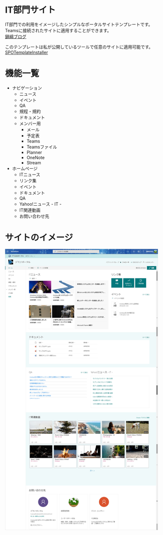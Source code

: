 # IT部門サイト
IT部門での利用をイメージしたシンプルなポータルサイトテンプレートです。  
Teamsに接続されたサイトに適用することができます。  
[鍋綿ブログ](https://www.micknabewata.com/entry/sharepoint/itSiteTemplate)  

このテンプレートは私が公開しているツールで任意のサイトに適用可能です。  
[SPOTemplateInstaller](https://github.com/MickNabewata/SPOTemplateInstaller)  

# 機能一覧
- ナビゲーション
    - ニュース
    - イベント
    - QA
    - 規程・規約
    - ドキュメント
    - メンバー用
        - メール
        - 予定表
        - Teams
        - Teamsファイル
        - Planner
        - OneNote
        - Stream
- ホームページ
    - ITニュース
    - リンク集
    - イベント
    - ドキュメント
    - QA
    - Yahoo!ニュース - IT -
    - IT関連動画
    - お問い合わせ先

# サイトのイメージ
!["サイトのイメージ"](https://github.com/MickNabewata/spo-site-templates/blob/images/IT%20Group%20Site/2.png "サイトのイメージ")
